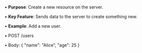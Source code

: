• **Purpose**: Create a new resource on the server.

• **Key Feature**: Sends data to the server to create something new.

• **Example**: Add a new user.

• POST /users

• Body: { "name": "Alice", "age": 25 }